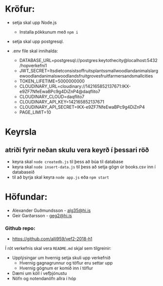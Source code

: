 # Kröfur:

* setja skal upp Node.js
  - Installa pökkunum með `npm i`

* setja skal upp postgresql.

* .env file skal innihalda:
  - DATABASE_URL=postgresql://postgres:keytothecity@localhost:5432/hopverkefni1
  - JWT_SECRET=Itsdietconsistsoffruitsplantssmallwoodlandanimalslargewoodlandanimalswoodlandsfruitgrovesfruitfarmersandsmallcities
  - TOKEN_LIFETIME=5000000000
  - CLOUDINARY_URL=cloudinary://142165852137671:IKX-e9ZF7NfeEwaBPc9g4DiZnP4@daqflito7
  - CLOUDINARY_CLOUD=daqflito7
  - CLOUDINARY_API_KEY=142165852137671
  - CLOUDINARY_API_SECRET=IKX-e9ZF7NfeEwaBPc9g4DiZnP4
  - PAGE_LIMIT=10


# Keyrsla

## atriði fyrir neðan skulu vera keyrð í þessari röð
* keyra skal `node createdb.js` til þess að búa til database
* keyra skal `node insert-data.js` til þess að setja gögn úr books.csv inn í databaseið
* til að byrja skal keyra `node app.js` eða `npm start`

# Höfundar:

* Alexander Guðmundsson - alg35@hi.is
* Geir Garðarsson       - geg2@hi.is

### Github repo:

* https://github.com/alli959/vef2-2018-h1
 


Í rót verkefnis skal vera `README.md` skjal sem tilgreinir:

* Upplýsingar um hvernig setja skuli upp verkefnið
  - Hvernig gagnagrunnur og töflur eru settar upp
  - Hvernig gögnum er komið inn í töflur
* Dæmi um köll í vefþjónustu
* Nöfn og notendanöfn allra í hóp

